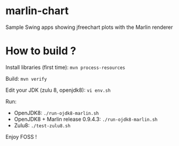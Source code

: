 # marlin-chart
Sample Swing apps showing jfreechart plots with the Marlin renderer

How to build ?
==============

Install libraries (first time):
```mvn process-resources```

Build:
```mvn verify```

Edit your JDK (zulu 8, openjdk8):
```vi env.sh```

Run:
- OpenJDK8:
```./run-ojdk8-marlin.sh```
- OpenJDK8 + Marlin release 0.9.4.3:
```./run-ojdk8-marlin.sh```
- Zulu8:
```./test-zulu8.sh```

Enjoy FOSS !
